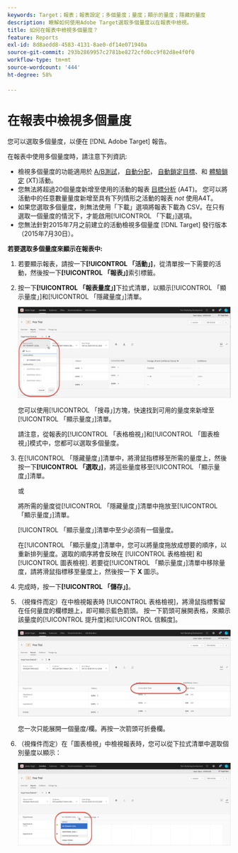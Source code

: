 ```yaml
---
keywords: Target；報表；報表設定；多個量度；量度；顯示的量度；隱藏的量度
description: 瞭解如何使用Adobe Target選取多個量度以在報表中檢視。
title: 如何在報表中檢視多個量度？
feature: Reports
exl-id: 8d8aedd8-4583-4131-8ae0-df14e071940a
source-git-commit: 293b2869957c2781be8272cfd0cc9f82d8e4f0f0
workflow-type: tm+mt
source-wordcount: '444'
ht-degree: 58%

---
```


# 在報表中檢視多個量度

您可以選取多個量度，以便在 [!DNL Adobe Target] 報告。

在報表中使用多個量度時，請注意下列資訊:

* 檢視多個量度的功能適用於 [A/B測試](/help/main/c-activities/t-test-ab/test-ab.md)， [自動分配](/help/main/c-activities/automated-traffic-allocation/automated-traffic-allocation.md)， [自動鎖定目標](/help/main/c-activities/auto-target/auto-target-to-optimize.md)、和 [體驗鎖定](/help/main/c-activities/t-experience-target/experience-target.md) (XT)活動。
* 您無法將超過20個量度新增至使用的活動的報表 [目標分析](/help/main/c-integrating-target-with-mac/a4t/a4t.md) (A4T)。 您可以將活動中的任意數量量度新增至具有下列情形之活動的報表 *not* 使用A4T。
* 如果您選取多個量度，則無法使用[](/help/main/c-reports/c-report-settings/downloading-data-in-csv-file.md)「下載」選項將報表下載為 CSV。在只有選取一個量度的情況下，才能啟用[!UICONTROL 「下載」]選項。
* 您無法針對2015年7月之前建立的活動檢視多個量度 [!DNL Target] 發行版本（2015年7月30日）。

**若要選取多個量度來顯示在報表中:**

1. 若要顯示報表，請按一下&#x200B;**[!UICONTROL 「活動」]**，從清單按一下需要的活動，然後按一下&#x200B;**[!UICONTROL 「報表」]**&#x200B;索引標籤。
1. 按一下&#x200B;**[!UICONTROL 「報表量度」]**&#x200B;下拉式清單，以顯示[!UICONTROL 「顯示量度」]和[!UICONTROL 「隱藏量度」]清單。

   ![multiple_metrics影像](assets/multiple_metrics.png)

   您可以使用[!UICONTROL 「搜尋」]方塊，快速找到可用的量度來新增至[!UICONTROL 「顯示量度」]清單。

   請注意，從報表的[!UICONTROL 「表格檢視」]和[!UICONTROL 「圖表檢視」]模式中，您都可以選取多個量度。

1. 在[!UICONTROL 「隱藏量度」]清單中，將滑鼠指標移至所需的量度上，然後按一下&#x200B;**[!UICONTROL 「選取」]**，將這些量度移至[!UICONTROL 「顯示量度」]清單。

   或

   將所需的量度從[!UICONTROL 「隱藏量度」]清單中拖放至[!UICONTROL 「顯示量度」]清單。

   [!UICONTROL 「顯示量度」]清單中至少必須有一個量度。

   在[!UICONTROL 「顯示量度」]清單中，您可以將量度拖放成想要的順序，以重新排列量度。選取的順序將會反映在 [!UICONTROL 表格檢視] 和 [!UICONTROL 圖表檢視]. 若要從[!UICONTROL 「顯示量度」]清單中移除量度，請將滑鼠指標移至量度上，然後按一下 **X** 圖示。

1. 完成時，按一下&#x200B;**[!UICONTROL 「儲存」]**。
1. （視條件而定）在中檢視報表時 [!UICONTROL 表格檢視]，將滑鼠指標暫留在任何量度的欄標題上，即可顯示藍色箭頭。 按一下箭頭可展開表格，來顯示該量度的[!UICONTROL 提升度]和[!UICONTROL 信賴度]。

   ![multiple_metrics_table圖片](assets/multiple_metrics_table.png)

   您一次只能展開一個量度/欄。再按一次箭頭可折疊欄。

1. （視條件而定）在「圖表檢視」中檢視報表時，您可以從下拉式清單中選取個別量度以顯示：

   ![multiple_metrics_graph圖片](assets/multiple_metrics_graph.png)
